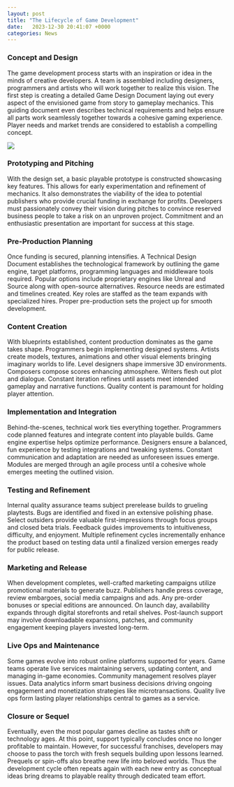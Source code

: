 ```yaml
---
layout: post
title: "The Lifecycle of Game Development"
date:   2023-12-30 20:41:07 +0000
categories: News
---
```

### Concept and Design
The game development process starts with an inspiration or idea in the minds of creative developers. A team is assembled including designers, programmers and artists who will work together to realize this vision. The first step is creating a detailed Game Design Document laying out every aspect of the envisioned game from story to gameplay mechanics. This guiding document even describes technical requirements and helps ensure all parts work seamlessly together towards a cohesive gaming experience. Player needs and market trends are considered to establish a compelling concept.


![](https://kevurugames.com/wp-content/uploads/2023/07/6-Key-Stages-of-Game-Development_-1024x741.jpg)
### Prototyping and Pitching   
With the design set, a basic playable prototype is constructed showcasing key features. This allows for early experimentation and refinement of mechanics. It also demonstrates the viability of the idea to potential publishers who provide crucial funding in exchange for profits. Developers must passionately convey their vision during pitches to convince reserved business people to take a risk on an unproven project. Commitment and an enthusiastic presentation are important for success at this stage.  

### Pre-Production Planning
Once funding is secured, planning intensifies. A Technical Design Document establishes the technological framework by outlining the game engine, target platforms, programming languages and middleware tools required. Popular options include proprietary engines like Unreal and Source along with open-source alternatives. Resource needs are estimated and timelines created. Key roles are staffed as the team expands with specialized hires. Proper pre-production sets the project up for smooth development.

### Content Creation    
With blueprints established, content production dominates as the game takes shape. Programmers begin implementing designed systems. Artists create models, textures, animations and other visual elements bringing imaginary worlds to life. Level designers shape immersive 3D environments. Composers compose scores enhancing atmosphere. Writers flesh out plot and dialogue. Constant iteration refines until assets meet intended gameplay and narrative functions. Quality content is paramount for holding player attention.

### Implementation and Integration
Behind-the-scenes, technical work ties everything together. Programmers code planned features and integrate content into playable builds. Game engine expertise helps optimize performance. Designers ensure a balanced, fun experience by testing integrations and tweaking systems. Constant communication and adaptation are needed as unforeseen issues emerge. Modules are merged through an agile process until a cohesive whole emerges meeting the outlined vision. 

### Testing and Refinement
Internal quality assurance teams subject prerelease builds to grueling playtests. Bugs are identified and fixed in an extensive polishing phase. Select outsiders provide valuable first-impressions through focus groups and closed beta trials. Feedback guides improvements to intuitiveness, difficulty, and enjoyment. Multiple refinement cycles incrementally enhance the product based on testing data until a finalized version emerges ready for public release.

### Marketing and Release
When development completes, well-crafted marketing campaigns utilize promotional materials to generate buzz. Publishers handle press coverage, review embargoes, social media campaigns and ads. Any pre-order bonuses or special editions are announced. On launch day, availability expands through digital storefronts and retail shelves. Post-launch support may involve downloadable expansions, patches, and community engagement keeping players invested long-term. 

### Live Ops and Maintenance  
Some games evolve into robust online platforms supported for years. Game teams operate live services maintaining servers, updating content, and managing in-game economies. Community management resolves player issues. Data analytics inform smart business decisions driving ongoing engagement and monetization strategies like microtransactions. Quality live ops form lasting player relationships central to games as a service.

### Closure or Sequel
Eventually, even the most popular games decline as tastes shift or technology ages. At this point, support typically concludes once no longer profitable to maintain. However, for successful franchises, developers may choose to pass the torch with fresh sequels building upon lessons learned. Prequels or spin-offs also breathe new life into beloved worlds. Thus the development cycle often repeats again with each new entry as conceptual ideas bring dreams to playable reality through dedicated team effort.